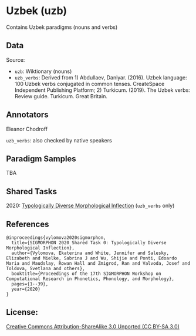 # Uzbek  (uzb) 

Contains Uzbek paradigms (nouns and verbs)


## Data

Source:
- `uzb`: Wiktionary (nouns)
- `uzb_verbs`: Derived from 1) Abdullaev, Daniyar. (2016). Uzbek language: 100 Uzbek verbs conjugated in common tenses. CreateSpace Independent Publishing Platform; 2) Turkicum. (2019). The Uzbek verbs: Review guide. Turkicum. Great Britain. 

## Annotators
Eleanor Chodroff

`uzb_verbs`: also checked by native speakers

## Paradigm Samples
TBA

## Shared Tasks

2020: [Typologically Diverse Morphological Inflection](https://www.aclweb.org/anthology/2020.sigmorphon-1.1/)
(`uzb_verbs` only)

## References
```
@inproceedings{vylomova2020sigmorphon,
  title={SIGMORPHON 2020 Shared Task 0: Typologically Diverse Morphological Inflection},
  author={Vylomova, Ekaterina and White, Jennifer and Salesky, Elizabeth and Mielke, Sabrina J and Wu, Shijie and Ponti, Edoardo Maria and Maudslay, Rowan Hall and Zmigrod, Ran and Valvoda, Josef and Toldova, Svetlana and others},
  booktitle={Proceedings of the 17th SIGMORPHON Workshop on Computational Research in Phonetics, Phonology, and Morphology},
  pages={1--39},
  year={2020}
}
```

## License: 
 [Creative Commons Attribution-ShareAlike 3.0 Unported (CC BY-SA 3.0)](https://creativecommons.org/licenses/by-sa/3.0/)

